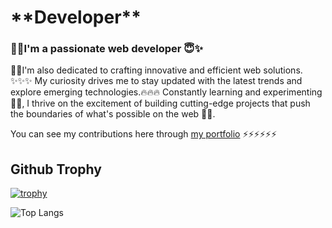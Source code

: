<h1>**Developer**</h1>

<h3>🌱🌱I'm a passionate web developer 😇✨</h3>

🌱🌱I'm also dedicated to crafting innovative and efficient web solutions. ✨✨✨
My curiosity drives me to stay updated with the latest trends and explore emerging technologies.🔥🔥🔥 
Constantly learning and experimenting 🍄🍄, I thrive on the excitement of building cutting-edge projects that push the boundaries of what's possible on the web 🚀🚀.

You can see my contributions here through [my portfolio](https://shwezinoo478.github.io/)
⚡⚡⚡⚡⚡⚡


<h2>Github Trophy </h2>

[![trophy](https://github-profile-trophy.vercel.app/?username=shwezinoo478&theme=onedark)](https://github.com/shwezinoo478/github-profile-trophy)

<h2Code></h2>

![Top Langs](https://github-readme-stats.vercel.app/api/top-langs/?username=shwezinoo478&layout=compact)
